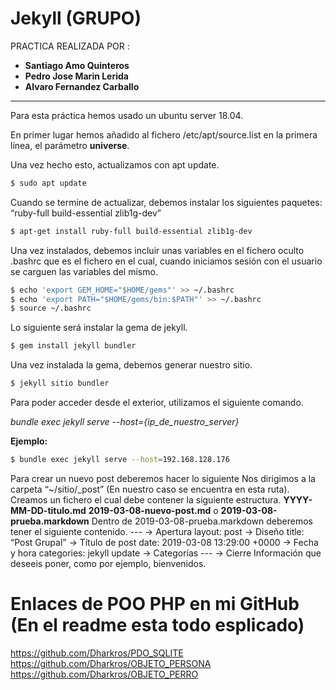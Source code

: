 # Jekyll (GRUPO)

PRACTICA REALIZADA POR :
* **Santiago Amo Quinteros**
* **Pedro Jose Marin Lerida**
* **Alvaro Fernandez Carballo** 
------------------------------

Para esta práctica hemos usado un ubuntu server 18.04.

En primer lugar hemos añadido al fichero /etc/apt/source.list en la primera línea, el parámetro **universe**.

Una vez hecho esto, actualizamos con apt update.

```sh
$ sudo apt update
```

Cuando se termine de actualizar, debemos instalar los siguientes paquetes: “ruby-full build-essential zlib1g-dev”

```sh
$ apt-get install ruby-full build-essential zlib1g-dev
```
Una vez instalados, debemos incluir unas variables en el fichero oculto .bashrc que es el fichero en el cual, cuando iniciamos sesión con el usuario se carguen las variables del mismo.
```sh
$ echo 'export GEM_HOME="$HOME/gems"' >> ~/.bashrc
$ echo 'export PATH="$HOME/gems/bin:$PATH"' >> ~/.bashrc
$ source ~/.bashrc
```
Lo siguiente será instalar la gema de jekyll.
```sh
$ gem install jekyll bundler
```
Una vez instalada la gema, debemos generar nuestro sitio.

```sh
$ jekyll sitio bundler
```
Para poder acceder desde el exterior, utilizamos el siguiente comando.

*bundle exec jekyll serve --host={ip_de_nuestro_server}*

**Ejemplo:**
```sh
$ bundle exec jekyll serve --host=192.168.128.176
```

Para crear un nuevo post deberemos hacer lo siguiente
Nos dirigimos a la carpeta “~/sitio/_post” (En nuestro caso se encuentra en esta ruta).
Creamos un fichero el cual debe contener la siguiente estructura.
**YYYY-MM-DD-titulo.md**
**2019-03-08-nuevo-post.md** o **2019-03-08-prueba.markdown**
Dentro de 2019-03-08-prueba.markdown deberemos tener el siguiente contenido.
---                                 → Apertura
layout: post                        → Diseño 
title: “Post Grupal”                → Título de post
date: 2019-03-08 13:29:00 +0000     → Fecha y hora
categories: jekyll update           → Categorías
---                                 → Cierre
Información que deseeis poner, como por ejemplo, bienvenidos. 


# Enlaces de POO PHP en mi GitHub (En el readme esta todo esplicado)

https://github.com/Dharkros/PDO_SQLITE
https://github.com/Dharkros/OBJETO_PERSONA
https://github.com/Dharkros/OBJETO_PERRO
